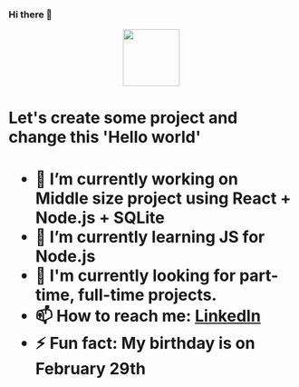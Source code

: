 ### Hi there 👋

<div id="header" align="center">
  <img src="[https://media.giphy.com/media/M9gbBd9nbDrOTu1Mqx/giphy.gif](https://media.giphy.com/media/f3CtEsJ72j86DIumaJ/giphy.gif)" width="100"/>
</div>

<h1>Let's create some project and change this 'Hello world'<h1/>

- 🔭 I’m currently working on Middle size project using React + Node.js + SQLite
- 🌱 I’m currently learning JS for Node.js
- 🔭 I'm currently looking for part-time, full-time projects.
- 📫 How to reach me: <a href="https://www.linkedin.com/in/natalia-zhelonkina/" > LinkedIn</a>
- ⚡ Fun fact: My birthday is on February 29th

